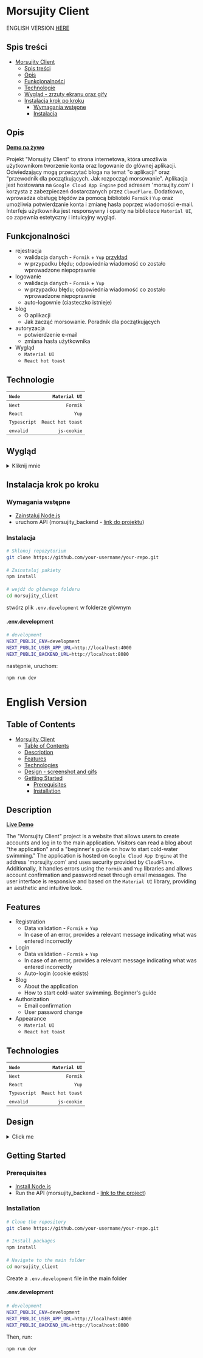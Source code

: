 # Morsujity Client

ENGLISH VERSION [HERE](#table-of-contents)

## Spis treści

- [Morsujity Client](#morsujity-client)
  - [Spis treści](#spis-treści)
  - [Opis](#opis)
  - [Funkcjonalności](#funkcjonalności)
  - [Technologie](#technologie)
  - [Wygląd - zrzuty ekranu oraz gify](#wygląd)
  - [Instalacja krok po kroku](#instalacja-krok-po-kroku)
    - [Wymagania wstępne](#wymagania-wstępne)
    - [Instalacja](#instalacja)

## Opis

**[Demo na żywo](https://morsujity.com)**

Projekt "Morsujity Client" to strona internetowa, która umożliwia użytkownikom tworzenie konta oraz logowanie do głównej aplikacji. Odwiedzający mogą przeczytać bloga na temat "o aplikacji" oraz "przewodnik dla początkujących. Jak rozpocząć morsowanie". Aplikacja jest hostowana na `Google Cloud App Engine` pod adresem 'morsujity.com' i korzysta z zabezpieczeń dostarczanych przez `CloudFlare`. Dodatkowo, wprowadza obsługę błędów za pomocą biblioteki `Formik` i `Yup` oraz umożliwia potwierdzanie konta i zmianę hasła poprzez wiadomości e-mail. Interfejs użytkownika jest responsywny i oparty na bibliotece `Material UI`, co zapewnia estetyczny i intuicyjny wygląd.

## Funkcjonalności

- rejestracja
  - walidacja danych - `Formik` + `Yup` [przykład](#wygląd)
  - w przypadku błędu; odpowiednia wiadomość co zostało wprowadzone niepoprawnie
- logowanie
  - walidacja danych - `Formik` + `Yup`
  - w przypadku błędu; odpowiednia wiadomość co zostało wprowadzone niepoprawnie
  - auto-logownie (ciasteczko istnieje)
- blog
  - O aplikacji
  - Jak zacząć morsowanie. Poradnik dla początkujących
- autoryzacja
  - potwierdzenie e-mail
  - zmiana hasła użytkownika
- Wygląd
  - `Material UI`
  - `React hot toast`

## Technologie

| `Node`       |     `Material UI` |
| :----------- | ----------------: |
| `Next`       |          `Formik` |
| `React`      |             `Yup` |
| `Typescript` | `React hot toast` |
| `envalid`    |       `js-cookie` |

## Wygląd

<details>
<summary>Kliknij mnie</summary>

### Strona główna

<img src="docs/main_page.png" alt="main page">

### Logowanie

<img src="docs/login_page.png" alt="main page">

### Rejestracja

<img src="docs/register_page.png" alt="main page">

### Walidacja

<img src="docs/register.gif" alt="main page" width="50%">

### Potwierdzenie konta

<img src="docs/e-mail.gif" alt="main page" width="70%">

### Blog

<img src="docs/about_page.png" alt="main page">
<img src="docs/guide_page.png" alt="main page">

</details>

## Instalacja krok po kroku

### Wymagania wstępne

- [Zainstaluj Node.js](https://morsujity.com)
- uruchom API (morsujity_backend - [link do projektu](https://github.com/jakubmarchwiany/morsujity_backend))

### Instalacja

```bash
# Sklonuj repozytorium
git clone https://github.com/your-username/your-repo.git

# Zainstaluj pakiety
npm install

# wejdź do głównego folderu
cd morsujity_client
```

stwórz plik `.env.development` w folderze głównym

#### .env.development

```bash
# development
NEXT_PUBLIC_ENV=development
NEXT_PUBLIC_USER_APP_URL=http://localhost:4000
NEXT_PUBLIC_BACKEND_URL=http://localhost:8080
```

następnie, uruchom:

```bash
npm run dev
```

# English Version

## Table of Contents

- [Morsujity Client](#morsujity-client)
  - [Table of Contents](#table-of-contents)
  - [Description](#description)
  - [Features](#features)
  - [Technologies](#technologies)
  - [Design - screenshot and gifs](#design)
  - [Getting Started](#getting-started)
    - [Prerequisites](#prerequisites)
    - [Installation](#installation)

## Description

**[Live Demo](https://morsujity.com)**

The "Morsujity Client" project is a website that allows users to create accounts and log in to the main application. Visitors can read a blog about "the application" and a "beginner's guide on how to start cold-water swimming." The application is hosted on `Google Cloud App Engine` at the address 'morsujity.com' and uses security provided by `CloudFlare`. Additionally, it handles errors using the `Formik` and `Yup` libraries and allows account confirmation and password reset through email messages. The user interface is responsive and based on the `Material UI` library, providing an aesthetic and intuitive look.

## Features

- Registration
  - Data validation - `Formik` + `Yup`
  - In case of an error, provides a relevant message indicating what was entered incorrectly
- Login
  - Data validation - `Formik` + `Yup`
  - In case of an error, provides a relevant message indicating what was entered incorrectly
  - Auto-login (cookie exists)
- Blog
  - About the application
  - How to start cold-water swimming. Beginner's guide
- Authorization
  - Email confirmation
  - User password change
- Appearance
  - `Material UI`
  - `React hot toast`

## Technologies

| `Node`       |     `Material UI` |
| :----------- | ----------------: |
| `Next`       |          `Formik` |
| `React`      |             `Yup` |
| `Typescript` | `React hot toast` |
| `envalid`    |       `js-cookie` |

## Design

<details>
<summary>Click me</summary>

### Main Page

<img src="docs/main_page.png" alt="main page">

### Login

<img src="docs/login_page.png" alt="main page">

### Register

<img src="docs/register_page.png" alt="main page">

### Validation

<img src="docs/register.gif" alt="main page" width="50%">

### Account confirm

<img src="docs/e-mail.gif" alt="main page" width="70%">

### Blog

<img src="docs/about_page.png" alt="main page">
<img src="docs/guide_page.png" alt="main page">

</details>

## Getting Started

### Prerequisites

- [Install Node.js](https://morsujity.com)
- Run the API (morsujity_backend - [link to the project](https://github.com/jakubmarchwiany/morsujity_backend))

### Installation

```bash
# Clone the repository
git clone https://github.com/your-username/your-repo.git

# Install packages
npm install

# Navigate to the main folder
cd morsujity_client
```

Create a `.env.development` file in the main folder

#### .env.development

```bash
# development
NEXT_PUBLIC_ENV=development
NEXT_PUBLIC_USER_APP_URL=http://localhost:4000
NEXT_PUBLIC_BACKEND_URL=http://localhost:8080
```

Then, run:

```bash
npm run dev
```
